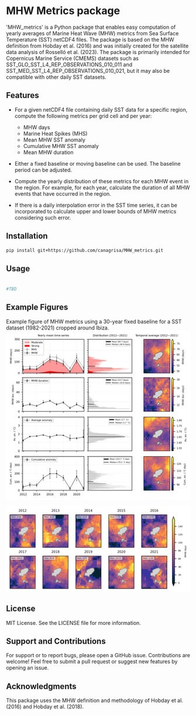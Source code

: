 # MHW Metrics package

'MHW_metrics' is a Python package that enables easy computation of yearly averages of Marine Heat Wave (MHW) metrics from Sea Surface Temperature (SST) netCDF4 files. The package is based on the MHW definition from Hobday et al. (2016) and was initially created for the satellite data analysis of Rosselló et al. (2023). The package is primarily intended for Copernicus Marine Service (CMEMS) datasets such as SST_GLO_SST_L4_REP_OBSERVATIONS_010_011 and SST_MED_SST_L4_REP_OBSERVATIONS_010_021, but it may also be compatible with other daily SST datasets.

## Features

- For a given netCDF4 file containing daily SST data for a specific region, compute the following metrics per grid cell and per year:

    - MHW days
    - Marine Heat Spikes (MHS)
    - Mean MHW SST anomaly
    - Cumulative MHW SST anomaly
    - Mean MHW duration

- Either a fixed baseline or moving baseline can be used. The baseline period can be adjusted. 

- Compute the yearly distribution of these metrics for each MHW event in the region. For example, for each year, calculate the duration of all MHW events that have occurred in the region.

- If there is a daily interpolation error in the SST time series, it can be incorporated to calculate upper and lower bounds of MHW metrics considering such error.


## Installation

```bash
pip install git+https://github.com/canagrisa/MHW_metrics.git
```

## Usage

```python 

#TBD


```

## Example Figures


Example figure of MHW metrics using a 30-year fixed baseline for a SST dataset (1982-2021) cropped around Ibiza.
![fig_1](./example/test_figures/fig_1_example.png)

![fig_2](./example/test_figures/fig_2_example.png)

## License

MIT License. See the LICENSE file for more information.

## Support and Contributions

For support or to report bugs, please open a GitHub issue. Contributions are welcome! Feel free to submit a pull request or suggest new features by opening an issue.

## Acknowledgments

This package uses the MHW definition and methodology of Hobday et al. (2016) and Hobday et al. (2018).
